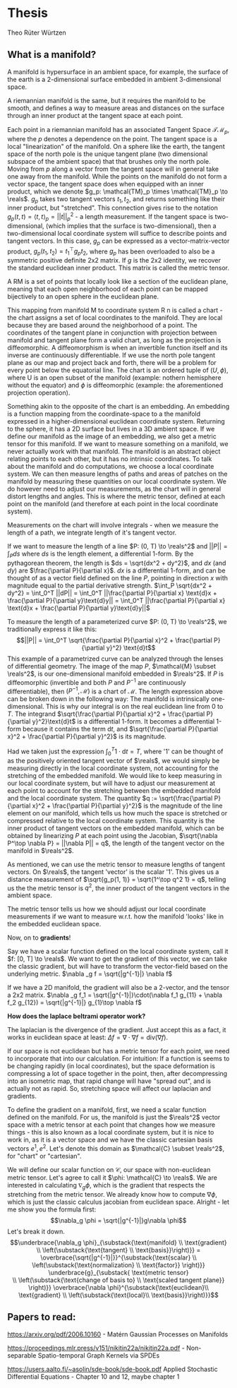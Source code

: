 # Thesis
Theo Rüter Würtzen

## What is a manifold?

A manifold is hypersurface in an ambient space, for example, the surface of the earth is a 2-dimensional surface embedded in ambient 3-dimensional space.

A riemannian manifold is the same, but it requires the manifold to be smooth, and defines a way to measure areas and distances on the surface through an inner product at the tangent space at each point.

Each point in a riemannian manifold has an associated Tangent Space $\mathcal{TM}_p$, where the $p$ denotes a dependence on the point. The tangent space is a local "linearization" of the manifold. On a sphere like the earth, the tangent space of the north pole is the unique tangent plane (two dimensional subspace of the ambient space) that that brushes only the north pole. Moving from $p$ along a vector from the tangent space will in general take one away from the manifold.
While the points on the manifold do not form a vector space, the tangent space does when equipped with an inner product, which we denote $g_p: \mathcal{TM}_p \times \mathcal{TM}_p \to \reals$. $g_p$ takes two tangent vectors $t_1, t_2$, and returns something like their inner product, but "stretched". This connection gives rise to the notation $g_p(t, t) = \langle t,t \rangle _p = ||t||^2_p$ - a length measurement. 
If the tangent space is two-dimensional, (which implies that the surface is two-dimensional), then a two-dimensional local coordinate system will suffice to describe points and tangent vectors. In this case, $g_p$ can be expressed as a vector-matrix-vector product, $g_p(t_1, t_2) = t_1^\top g_p t_2$, where $g_p$ has been overloaded to also be a symmetric positive definite 2x2 matrix. If $g$ is the 2x2 identity, we recover the standard euclidean inner product. This matrix is called the metric tensor.

A RM is a set of points that locally look like a section of the euclidean plane, meaning that each open neighborhood of each point can be mapped bijectively to an open sphere in the euclidean plane. 

This mapping from manifold M to coordinate system R n is called a chart - the chart assigns a set of local coordinates to the manifold. They are local because they are based around the neighborhood of a point.
The coordinates of the tangent plane in conjunction with projection between manifold and tangent plane form a valid chart, as long as the projection is diffeomorphic. A diffeomorphism is when an invertible function itself and its inverse are continuously differentiable. 
If we use the north pole tangent plane as our map and project back and forth, there will be a problem for every point below the equatorial line.
The chart is an ordered tuple of $(U ,\phi)$, where U is an open subset of the manifold (example: nothern hemisphere without the equator) and $\phi$ is diffeomorphic (example: the aforementioned projection operation).

Something akin to the opposite of the chart is an embedding. An embedding is a function mapping from the coordinate-space to a the manifold expressed in a higher-dimensional euclidean coordinate system. Returning to the sphere, it has a 2D surface but lives in a 3D ambient space. If we define our manifold as the image of an embedding, we also get a metric tensor for this manifold.
If we want to measure something on a manifold, we never actually work with that manifold. The manifold is an abstract object relating points to each other, but it has no intrinsic coordinates. To talk about the manifold and do computations, we choose a local coordinate system. We can then measure lengths of paths and areas of patches on the manifold by measuring these quantities on our local coordinate system. We do however need to adjust our measurements, as the chart will in general distort lengths and angles. This is where the metric tensor, defined at each point on the manifold (and therefore at each point in the local coordinate system). 

Measurements on the chart will involve integrals - when we measure the length of a path, we integrate length of it's tangent vector. 

If we want to measure the length of a line $P: (0, T) \to \reals^2$ and $||P|| = \int_P ds$ where $ds$ is the length element, a differential 1-form. By the pythagorean theorem, the length is $ds = \sqrt{dx^2 + dy^2}$, and $dx$ (and $dy$) are $\frac{\partial P}{\partial x}$.
$dx$ is a differential 1-form, and can be thought of as a vector field defined on the line $P$, pointing in direction $x$ with magnitude equal to the partial derivative strength. 
$\int_P \sqrt{dx^2 + dy^2} = \int_0^T ||dP|| = \int_0^T ||\frac{\partial P}{\partial x} \text{d}x + \frac{\partial P}{\partial y}\text{d}y|| = \int_0^T ||\frac{\partial P}{\partial x} \text{d}x + \frac{\partial P}{\partial y}\text{d}y||$ 

To measure the length of a parameterized curve $P: (0, T) \to \reals^2$, we traditionally express it like this: $$||P|| = \int_0^T \sqrt{\frac{\partial P}{\partial x}^2 + \frac{\partial P}{\partial y}^2} \text{d}t$$ 
This example of a parametrized curve can be analyzed through the lenses of differential geometry. The image of the map $P$, $\mathcal{M} \subset \reals^2$, is our one-dimensional manifold embedded in $\reals^2$. 
If $P$ is diffeomorphic (invertible and both $P$ and $P^{-1}$ are continuously differentiable), then $(P^{-1}, \mathcal{M})$ is a chart of $\mathcal{M}$.
The length expression above can be broken down in the following way: The manifold is intrinsically one-dimensional. This is why our integral is on the real euclidean line from $0$ to $T$. The integrand $\sqrt{\frac{\partial P}{\partial x}^2 + \frac{\partial P}{\partial y}^2}\text{d}t$ is a differential 1-form. It becomes a differential 1-form because it contains the term $\text{d}t$, and $\sqrt{\frac{\partial P}{\partial x}^2 + \frac{\partial P}{\partial y}^2}$ is its magnitude. 

Had we taken just the expression $\int_0^T 1\cdot \text{d}t = T$, where '$1$' can be thought of as the positively oriented tangent vector of $\reals$, we would simply be measuring directly in the local coordinate system, not accounting for the stretching of the embedded manifold. We would like to keep measuring in our local coordinate system, but will have to adjust our measurement at each point to account for the stretching between the embedded manifold and the local coordinate system. The quantity $q := \sqrt{\frac{\partial P}{\partial x}^2 + \frac{\partial P}{\partial y}^2}$ is the magnitude of the line element on our manifold, which tells us how much the space is stretched or compressed relative to the local coordinate system. 
This quantity is the inner product of tangent vectors on the embedded manifold, which can be obtained by linearizing $P$ at each point using the Jacobian, $\sqrt{\nabla P^\top \nabla P} = ||\nabla P|| = q$, the length of the tangent vector on the manifold in $\reals^2$. 

As mentioned, we can use the metric tensor to measure lengths of tangent vectors. On $\reals$, the tangent 'vector' is the scalar '$1$'. This gives us a distance measurement of $\sqrt{g_p(1, 1)} = \sqrt{1^\top q^2 1} = q$, telling us the the metric tensor is $q^2$, the inner product of the tangent vectors in the ambient space.  

The metric tensor tells us how we should adjust our local coordinate measurements if we want to measure w.r.t. how the manifold 'looks' like in the embedded euclidean space.

Now, on to **gradients**!

Say we have a scalar function defined on the local coordinate system, call it $f: [0, T] \to \reals$. We want to get the gradient of this vector, we can take the classic gradient, but will have to transform the vector-field based on the underlying metric. 
$\nabla _g f = \sqrt{|g^{-1}|} \nabla f$

If we have a 2D manifold, the gradient will also be a 2-vector, and the tensor a 2x2 matrix.
$\nabla _g f_1 = \sqrt{|g^{-1}|}\cdot(\nabla f_1 g_{11} + \nabla f_2 g_{12}) = \sqrt{|g^{-1}|} g_{1}\top \nabla f$


**How does the laplace beltrami operator work?**

The laplacian is the divergence of the gradient. Just accept this as a fact, it works in euclidean space at least: $\Delta f = \nabla \cdot \nabla f = \text{div} (\nabla f)$.

If our space is not euclidean but has a metric tensor for each point, we need to incorporate that into our calculation. For intuition: If a function is seems to be changing rapidly (in local coordinates), but the space deformation is compressing a lot of space together in the point, then, after decompressing into an isometric map, that rapid change will have "spread out", and is actually not as rapid. So, stretching space will affect our laplacian and gradients.

To define the gradient on a manifold, first, we need a scalar function defined on the manifold. For us, the manifold is just the $\reals^2$ vector space with a metric tensor at each point that changes how we measure things - this is also known as a local coordinate system, but it is nice to work in, as it is a vector space and we have the classic cartesian basis vectors $e^1, e^2$. Let's denote this domain as $\mathcal{C} \subset \reals^2$, for "chart" or "cartesian".

We will define our scalar function on $\mathcal{C}$, our space with non-euclidean metric tensor. Let's agree to call it $\phi: \mathcal{C} \to \reals$. We are interested in calculating $\nabla_g \phi$, which is the gradient that respects the stretching from the metric tensor. We already know how to compute $\nabla \phi$, which is just the classic calculus jacobian from euclidean space. Alright - let me show you the formula first: 
$$\nabla_g \phi = \sqrt{|g^{-1}|}g\nabla \phi$$
Let's break it down.
$$\underbrace{\nabla_g \phi}_{\substack{\text{manifold} \\ \text{gradient} \\ \left(\substack{\text{tangent} \\ \text{basis}}\right)}} = \overbrace{\sqrt{|g^{-1}|}}^{\substack{\text{scalar} \\ \left(\substack{\text{normalization} \\ \text{factor}} \right)}} \underbrace{g}_{\substack{ \text{metric tensor} \\ \left(\substack{\text{change of basis to} \\ \text{scaled tangent plane}} \right)}} \overbrace{\nabla \phi}^{\substack{\text{euclidean}\\ \text{gradient} \\ \left(\substack{\text{local}\\ \text{basis}}\right)}}$$


## Papers to read:

https://arxiv.org/pdf/2006.10160 - Matérn Gaussian Processes on Manifolds

https://proceedings.mlr.press/v151/nikitin22a/nikitin22a.pdf - Non-separable Spatio-temporal Graph Kernels via SPDEs

https://users.aalto.fi/~asolin/sde-book/sde-book.pdf Applied Stochastic Differential Equations - Chapter 10 and 12, maybe chapter 1